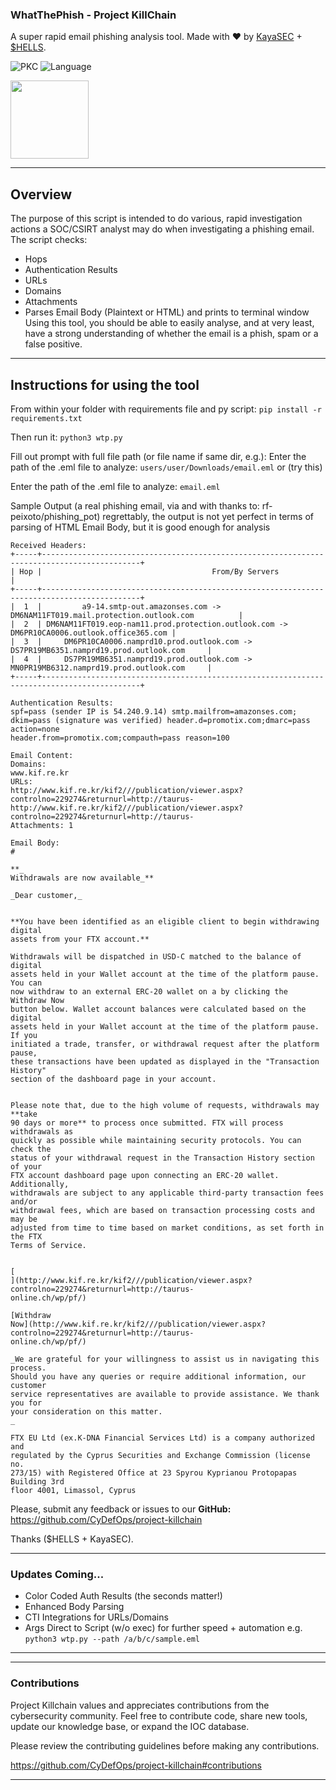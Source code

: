 ### WhatThePhish - Project KillChain
A super rapid email phishing analysis tool. Made with :heart: by [KayaSEC](https://github.com/KayaSEC) + [$HELLS](https://github.com/ntwrite).

![PKC](https://img.shields.io/badge/Project-%20Killchain-357441)
![Language](https://img.shields.io/badge/Language-%20Python-357441?style=flat-square)

<img src="https://img1.wsimg.com/blobby/go/1cf5bcbc-aad3-42e4-a7e0-6c0149aec441/downloads/BG%20Gradient%20(2).png" width="125" height="125">

----
## Overview

The purpose of this script is intended to do various, rapid investigation actions a SOC/CSIRT analyst may do when investigating a phishing email. The script checks:
- Hops 
- Authentication Results
- URLs
- Domains
- Attachments
- Parses Email Body (Plaintext or HTML) and prints to terminal window
Using this tool, you should be able to easily analyse, and at very least, have a strong understanding of whether the email is a phish, spam or a false positive. 

---

## Instructions for using the tool

From within your folder with requirements file and py script:
```pip install -r requirements.txt```

Then run it: 
```python3 wtp.py```

Fill out prompt with full file path (or file name if same dir, e.g.):
Enter the path of the .eml file to analyze: ```users/user/Downloads/email.eml```
or (try this)

Enter the path of the .eml file to analyze: ```email.eml```

Sample Output (a real phishing email, via and with thanks to: rf-peixoto/phishing_pot) regrettably, the output is not yet perfect in terms of parsing of HTML Email Body, but 
it is good enough for analysis

```
Received Headers:
+-----+--------------------------------------------------------------------------------------------+
| Hop |                                      From/By Servers                                       |
+-----+--------------------------------------------------------------------------------------------+
|  1  |         a9-14.smtp-out.amazonses.com -> DM6NAM11FT019.mail.protection.outlook.com          |
|  2  | DM6NAM11FT019.eop-nam11.prod.protection.outlook.com -> DM6PR10CA0006.outlook.office365.com |
|  3  |     DM6PR10CA0006.namprd10.prod.outlook.com -> DS7PR19MB6351.namprd19.prod.outlook.com     |
|  4  |     DS7PR19MB6351.namprd19.prod.outlook.com -> MN0PR19MB6312.namprd19.prod.outlook.com     |
+-----+--------------------------------------------------------------------------------------------+

Authentication Results:
spf=pass (sender IP is 54.240.9.14) smtp.mailfrom=amazonses.com; dkim=pass (signature was verified) header.d=promotix.com;dmarc=pass action=none 
header.from=promotix.com;compauth=pass reason=100

Email Content:
Domains:
www.kif.re.kr
URLs:
http://www.kif.re.kr/kif2///publication/viewer.aspx?controlno=229274&returnurl=http://taurus-
http://www.kif.re.kr/kif2///publication/viewer.aspx?controlno=229274&returnurl=http://taurus-
Attachments: 1

Email Body:
#

**_
Withdrawals are now available_**

_Dear customer,_


**You have been identified as an eligible client to begin withdrawing digital
assets from your FTX account.**

Withdrawals will be dispatched in USD-C matched to the balance of digital
assets held in your Wallet account at the time of the platform pause. You can
now withdraw to an external ERC-20 wallet on a by clicking the Withdraw Now
button below. Wallet account balances were calculated based on the digital
assets held in your Wallet account at the time of the platform pause. If you
initiated a trade, transfer, or withdrawal request after the platform pause,
these transactions have been updated as displayed in the "Transaction History"
section of the dashboard page in your account.


Please note that, due to the high volume of requests, withdrawals may **take
90 days or more** to process once submitted. FTX will process withdrawals as
quickly as possible while maintaining security protocols. You can check the
status of your withdrawal request in the Transaction History section of your
FTX account dashboard page upon connecting an ERC-20 wallet. Additionally,
withdrawals are subject to any applicable third-party transaction fees and/or
withdrawal fees, which are based on transaction processing costs and may be
adjusted from time to time based on market conditions, as set forth in the FTX
Terms of Service.


[
](http://www.kif.re.kr/kif2///publication/viewer.aspx?controlno=229274&returnurl=http://taurus-
online.ch/wp/pf/)

[Withdraw
Now](http://www.kif.re.kr/kif2///publication/viewer.aspx?controlno=229274&returnurl=http://taurus-
online.ch/wp/pf/)

_We are grateful for your willingness to assist us in navigating this process.
Should you have any queries or require additional information, our customer
service representatives are available to provide assistance. We thank you for
your consideration on this matter.
_

FTX EU Ltd (ex.K-DNA Financial Services Ltd) is a company authorized and
regulated by the Cyprus Securities and Exchange Commission (license no.
273/15) with Registered Office at 23 Spyrou Kyprianou Protopapas Building 3rd
floor 4001, Limassol, Cyprus
```

Please, submit any feedback or issues to our **GitHub:** https://github.com/CyDefOps/project-killchain

Thanks ($HELLS + KayaSEC).

----

### Updates Coming...
- Color Coded Auth Results (the seconds matter!)
- Enhanced Body Parsing
- CTI Integrations for URLs/Domains
- Args Direct to Script (w/o exec) for further speed + automation
e.g. ```python3 wtp.py --path /a/b/c/sample.eml```

----

----

### Contributions
Project Killchain values and appreciates contributions from the cybersecurity community. Feel free to contribute code, share new tools, update our knowledge base, or expand the IOC database. 

Please review the contributing guidelines before making any contributions.

https://github.com/CyDefOps/project-killchain#contributions

----

